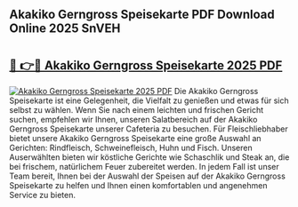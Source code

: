## Akakiko Gerngross Speisekarte PDF Download Online 2025 SnVEH

# <h2><a href="http://gcdrhr.nevu.top/?p=Akakiko+Gerngross+Speisekarte">🔗 👉🔴 Akakiko Gerngross Speisekarte 2025 PDF</a></h2>

[![Akakiko Gerngross Speisekarte 2025 PDF](https://i.imgur.com/dBaPXMq.png)](http://gcdrhr.nevu.top/?p=Akakiko+Gerngross+Speisekarte)
Die Akakiko Gerngross Speisekarte ist eine Gelegenheit, die Vielfalt zu genießen und etwas für sich selbst zu wählen. Wenn Sie nach einem leichten und frischen Gericht suchen, empfehlen wir Ihnen, unseren Salatbereich auf der Akakiko Gerngross Speisekarte unserer Cafeteria zu besuchen. Für Fleischliebhaber bietet unsere Akakiko Gerngross Speisekarte eine große Auswahl an Gerichten: Rindfleisch, Schweinefleisch, Huhn und Fisch. Unseren Auserwählten bieten wir köstliche Gerichte wie Schaschlik und Steak an, die bei frischem, natürlichem Feuer zubereitet werden. In jedem Fall ist unser Team bereit, Ihnen bei der Auswahl der Speisen auf der Akakiko Gerngross Speisekarte zu helfen und Ihnen einen komfortablen und angenehmen Service zu bieten.
